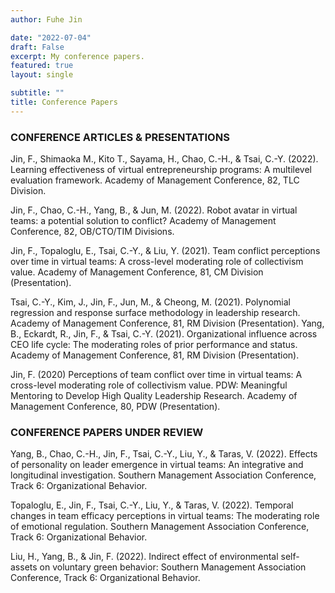 ```yaml
---
author: Fuhe Jin

date: "2022-07-04"
draft: False
excerpt: My conference papers.
featured: true
layout: single

subtitle: ""
title: Conference Papers
---
```


### CONFERENCE ARTICLES & PRESENTATIONS

Jin, F., Shimaoka M., Kito T., Sayama, H., Chao, C.-H., & Tsai, C.-Y. (2022). Learning effectiveness of virtual entrepreneurship programs: A multilevel evaluation framework. Academy of Management Conference, 82, TLC Division. 

Jin, F., Chao, C.-H., Yang, B., & Jun, M. (2022). Robot avatar in virtual teams: a potential solution to conflict? Academy of Management Conference, 82, OB/CTO/TIM Divisions.

Jin, F., Topaloglu, E., Tsai, C.-Y., & Liu, Y. (2021). Team conflict perceptions over time in virtual teams: A cross-level moderating role of collectivism value. Academy of Management Conference, 81, CM Division (Presentation). 

Tsai, C.-Y., Kim, J., Jin, F., Jun, M., & Cheong, M. (2021). Polynomial regression and response surface methodology in leadership research. Academy of Management Conference, 81, RM Division (Presentation). 
Yang, B., Eckardt, R., Jin, F., & Tsai, C.-Y. (2021). Organizational influence across CEO life cycle: The moderating roles of prior performance and status. Academy of Management Conference, 81, RM Division (Presentation). 

Jin, F. (2020) Perceptions of team conflict over time in virtual teams: A cross-level moderating role of collectivism value. PDW: Meaningful Mentoring to Develop High Quality Leadership Research. Academy of Management Conference, 80, PDW (Presentation). 

### CONFERENCE PAPERS UNDER REVIEW

Yang, B., Chao, C.-H., Jin, F., Tsai, C.-Y., Liu, Y., & Taras, V. (2022). Effects of personality on leader emergence in virtual teams: An integrative and longitudinal investigation. Southern Management Association Conference, Track 6: Organizational Behavior.

Topaloglu, E., Jin, F., Tsai, C.-Y., Liu, Y., & Taras, V. (2022). Temporal changes in team efficacy perceptions in virtual teams: The moderating role of emotional regulation. Southern Management Association Conference, Track 6: Organizational Behavior.

Liu, H., Yang, B., & Jin, F. (2022). Indirect effect of environmental self-assets on voluntary green behavior: Southern Management Association Conference, Track 6: Organizational Behavior.




[^1]: The original article cited here is now updated and maintained by the staff over at CSS-Tricks. Bookmark their version if you want to dive in and learn about CSS Grid: [A Complete Guide to Grid](https://css-tricks.com/snippets/css/complete-guide-grid/)
